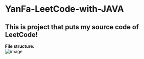# YanFa-LeetCode-with-JAVA
This is project that puts my source code of LeetCode!
-----
**File structure:**  
![image](https://github.com/jnuyanfa/YanFa-LeetCode-with-JAVA/blob/master/opt/1.png)
